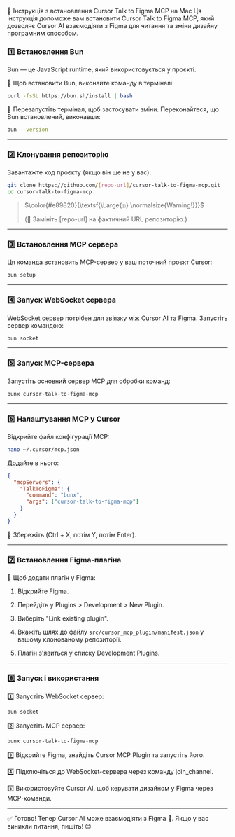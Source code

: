 🔧 Інструкція з встановлення Cursor Talk to Figma MCP на Mac
Ця інструкція допоможе вам встановити Cursor Talk to Figma MCP, який дозволяє Cursor AI взаємодіяти з Figma для читання та зміни дизайну програмним способом.

### 1️⃣ Встановлення Bun

Bun — це JavaScript runtime, який використовується у проєкті.

📌 Щоб встановити Bun, виконайте команду в терміналі:

```sh
curl -fsSL https://bun.sh/install | bash
```

🔄 Перезапустіть термінал, щоб застосувати зміни.
Переконайтеся, що Bun встановлений, виконавши:

```sh
bun --version
```

---

### 2️⃣ Клонування репозиторію

Завантажте код проєкту (якщо він ще не у вас):

```sh
git clone https://github.com/[repo-url]/cursor-talk-to-figma-mcp.git
cd cursor-talk-to-figma-mcp
```

> $\color{#e89820}{\textsf{\Large{⦻} \normalsize{Warning!}}}$
>
> (🔴 Замініть [repo-url] на фактичний URL репозиторію.)

---

### 3️⃣ Встановлення MCP сервера

Ця команда встановить MCP-сервер у ваш поточний проєкт Cursor:

```sh
bun setup
```

---

### 4️⃣ Запуск WebSocket сервера

WebSocket сервер потрібен для зв’язку між Cursor AI та Figma.
Запустіть сервер командою:

```sh
bun socket
```

---

### 5️⃣ Запуск MCP-сервера

Запустіть основний сервер MCP для обробки команд:

```sh
bunx cursor-talk-to-figma-mcp
```

---

### 6️⃣ Налаштування MCP у Cursor

Відкрийте файл конфігурації MCP:

```sh
nano ~/.cursor/mcp.json
```

Додайте в нього:

```json
{
  "mcpServers": {
    "TalkToFigma": {
      "command": "bunx",
      "args": ["cursor-talk-to-figma-mcp"]
    }
  }
}
```

🔄 Збережіть (Ctrl + X, потім Y, потім Enter).

---

### 7️⃣ Встановлення Figma-плагіна

📌 Щоб додати плагін у Figma:

1. Відкрийте Figma.

2. Перейдіть у Plugins > Development > New Plugin.

3. Виберіть "Link existing plugin".

4. Вкажіть шлях до файлу `src/cursor_mcp_plugin/manifest.json` у вашому клонованому репозиторії.

5. Плагін з'явиться у списку Development Plugins.

---

### 8️⃣ Запуск і використання

1️⃣ Запустіть WebSocket сервер:

```sh
bun socket
```

2️⃣ Запустіть MCP сервер:

```sh
bunx cursor-talk-to-figma-mcp
```

3️⃣ Відкрийте Figma, знайдіть Cursor MCP Plugin та запустіть його.

4️⃣ Підключіться до WebSocket-сервера через команду join_channel.

5️⃣ Використовуйте Cursor AI, щоб керувати дизайном у Figma через MCP-команди.

---

✅ Готово!
Тепер Cursor AI може взаємодіяти з Figma 🚀. Якщо у вас виникли питання, пишіть! 😊
